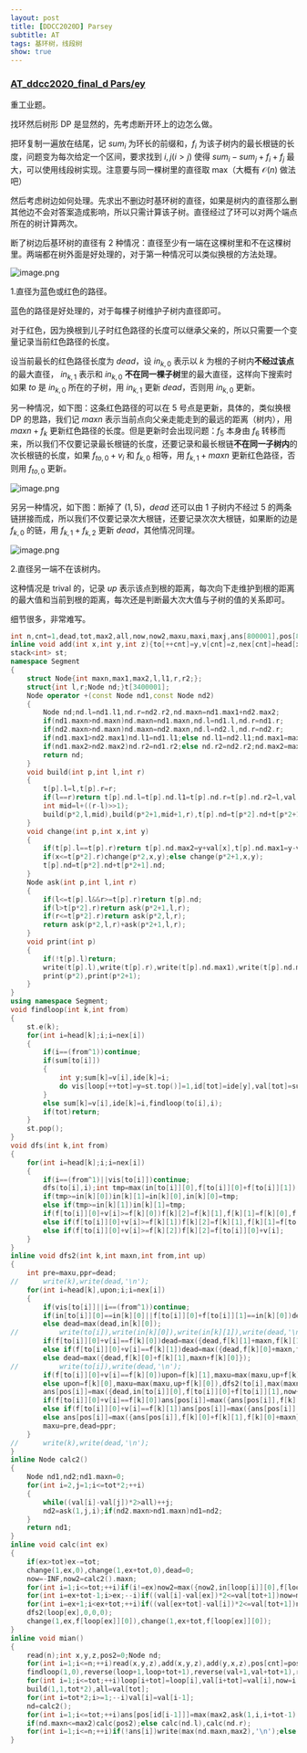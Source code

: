 ```yaml
---
layout: post
title: [DDCC2020D] Parsey
subtitle: AT
tags: 基环树，线段树
show: true
---
```


### [AT_ddcc2020_final_d Pars/ey](https://www.luogu.com.cn/problem/AT_ddcc2020_final_d)

重工业题。

找环然后树形 DP 是显然的，先考虑断开环上的边怎么做。

把环复制一遍放在结尾，记 $sum_i$ 为环长的前缀和，$f_i$ 为该子树内的最长根链的长度，问题变为每次给定一个区间，要求找到 $i,j(i>j)$ 使得 $sum_i-sum_j+f_i+f_j$ 最大，可以使用线段树实现。注意要与同一棵树里的直径取 max（大概有 $\mathcal O(n)$ 做法吧）

然后考虑树边如何处理。先求出不删边时基环树的直径，如果是树内的直径那么删其他边不会对答案造成影响，所以只需计算该子树。直径经过了环可以对两个端点所在的树计算两次。

断了树边后基环树的直径有 2 种情况：直径至少有一端在这棵树里和不在这棵树里。两端都在树外面是好处理的，对于第一种情况可以类似换根的方法处理。

![image.png](https://s2.loli.net/2023/09/23/rHGftYFn9L3OoAm.png)

1.直径为蓝色或红色的路径。

蓝色的路径是好处理的，对于每棵子树维护子树内直径即可。

对于红色，因为换根到儿子时红色路径的长度可以继承父亲的，所以只需要一个变量记录当前红色路径的长度。

设当前最长的红色路径长度为 $dead$，设 $in_{k,0}$ 表示以 $k$ 为根的子树内**不经过该点**的最大直径， $in_{k,1}$ 表示和 $in_{k,0}$ **不在同一棵子树**里的最大直径，这样向下搜索时如果 $to$ 是 $in_{k,0}$ 所在的子树，用 $in_{k,1}$ 更新 $dead$，否则用 $in_{k,0}$ 更新。

另一种情况，如下图：这条红色路径的可以在 $5$ 号点是更新，具体的，类似换根 DP 的思路，我们记 $maxn$ 表示当前点向父亲走能走到的最远的距离（树内），用 $maxn+f_k$ 更新红色路径的长度。但是更新时会出现问题：$f_5$ 本身由 $f_6$ 转移而来，所以我们不仅要记录最长根链的长度，还要记录和最长根链**不在同一子树内**的次长根链的长度，如果 $f_{to,0}+v_i$ 和 $f_{k,0}$ 相等，用 $f_{k,1}+maxn$ 更新红色路径，否则用 $f_{to,0}$ 更新。

![image.png](https://s2.loli.net/2023/09/23/kCaWvV5ciZduOtM.png)

另另一种情况，如下图：断掉了 $(1,5)$，$dead$ 还可以由 $1$ 子树内不经过 $5$ 的两条链拼接而成，所以我们不仅要记录次大根链，还要记录次次大根链，如果断的边是 $f_{k,0}$ 的链，用 $f_{k,1}+f_{k,2}$ 更新 $dead$，其他情况同理。

![image.png](https://s2.loli.net/2023/09/23/a821LKNPicmwYMF.png)

2.直径另一端不在该树内。

这种情况是 trival 的，记录 $up$ 表示该点到根的距离，每次向下走维护到根的距离的最大值和当前到根的距离，每次还是判断最大次大值与子树的值的关系即可。

细节很多，非常难写。

```cpp
int n,cnt=1,dead,tot,max2,all,now,now2,maxu,maxi,maxj,ans[800001],pos[800001],id[800001],ide[800001],in[800001][2],f[800001][3],ex[800001],vis[800001],loop[800001],head[800001],to[800001],nex[800001],v[800001],sum[800001],val[800001];
inline void add(int x,int y,int z){to[++cnt]=y,v[cnt]=z,nex[cnt]=head[x],head[x]=cnt;}
stack<int> st;
namespace Segment
{
	struct Node{int maxn,max1,max2,l,l1,r,r2;};
	struct{int l,r;Node nd;}t[3400001];
	Node operator +(const Node nd1,const Node nd2)
	{
		Node nd;nd.l=nd1.l1,nd.r=nd2.r2,nd.maxn=nd1.max1+nd2.max2; 
		if(nd1.maxn>nd.maxn)nd.maxn=nd1.maxn,nd.l=nd1.l,nd.r=nd1.r;
		if(nd2.maxn>nd.maxn)nd.maxn=nd2.maxn,nd.l=nd2.l,nd.r=nd2.r;
		if(nd1.max1>nd2.max1)nd.l1=nd1.l1;else nd.l1=nd2.l1;nd.max1=max(nd1.max1,nd2.max1);
		if(nd1.max2>nd2.max2)nd.r2=nd1.r2;else nd.r2=nd2.r2;nd.max2=max(nd1.max2,nd2.max2);
		return nd;
	}
	void build(int p,int l,int r)
	{
		t[p].l=l,t[p].r=r;
		if(l==r)return t[p].nd.l=t[p].nd.l1=t[p].nd.r=t[p].nd.r2=l,val[l]+=val[l-1],t[p].nd.max2=f[loop[l]][0]+val[l-1],t[p].nd.max1=f[loop[l]][0]-val[l-1],void();
		int mid=l+((r-l)>>1);
		build(p*2,l,mid),build(p*2+1,mid+1,r),t[p].nd=t[p*2].nd+t[p*2+1].nd;
	}
	void change(int p,int x,int y)
	{
		if(t[p].l==t[p].r)return t[p].nd.max2=y+val[x],t[p].nd.max1=y-val[x],void();
		if(x<=t[p*2].r)change(p*2,x,y);else change(p*2+1,x,y);
		t[p].nd=t[p*2].nd+t[p*2+1].nd;
	}
	Node ask(int p,int l,int r)
	{
		if(l<=t[p].l&&r>=t[p].r)return t[p].nd;
		if(l>t[p*2].r)return ask(p*2+1,l,r);
		if(r<=t[p*2].r)return ask(p*2,l,r);
		return ask(p*2,l,r)+ask(p*2+1,l,r);
	}
	void print(int p)
	{
		if(!t[p].l)return;
		write(t[p].l),write(t[p].r),write(t[p].nd.max1),write(t[p].nd.max2),write(t[p].nd.maxn,'\n');
		print(p*2),print(p*2+1);
	}
}
using namespace Segment;
void findloop(int k,int from)
{
	st.e(k);
	for(int i=head[k];i;i=nex[i])
	{
		if(i==(from^1))continue;
		if(sum[to[i]])
		{
			int y;sum[k]=v[i],ide[k]=i;
			do vis[loop[++tot]=y=st.top()]=1,id[tot]=ide[y],val[tot]=sum[y],st.pop();while(y!=to[i]);
		}
		else sum[k]=v[i],ide[k]=i,findloop(to[i],i);
		if(tot)return;
	}
	st.pop();
}
void dfs(int k,int from)
{
	for(int i=head[k];i;i=nex[i])
	{
		if(i==(from^1)||vis[to[i]])continue;
		dfs(to[i],i);int tmp=max(in[to[i]][0],f[to[i]][0]+f[to[i]][1]);
		if(tmp>=in[k][0])in[k][1]=in[k][0],in[k][0]=tmp;
		else if(tmp>=in[k][1])in[k][1]=tmp;
		if(f[to[i]][0]+v[i]>=f[k][0])f[k][2]=f[k][1],f[k][1]=f[k][0],f[k][0]=f[to[i]][0]+v[i];
		else if(f[to[i]][0]+v[i]>=f[k][1])f[k][2]=f[k][1],f[k][1]=f[to[i]][0]+v[i];
		else if(f[to[i]][0]+v[i]>=f[k][2])f[k][2]=f[to[i]][0]+v[i];
	}
}
inline void dfs2(int k,int maxn,int from,int up)
{
	int pre=maxu,ppr=dead;
//		write(k),write(dead,'\n');
	for(int i=head[k],upon;i;i=nex[i])
	{
		if(vis[to[i]]||i==(from^1))continue;
		if(in[to[i]][0]==in[k][0]||f[to[i]][0]+f[to[i]][1]==in[k][0])dead=max(dead,in[k][1]);
		else dead=max(dead,in[k][0]);
//			write(to[i]),write(in[k][0]),write(in[k][1]),write(dead,'\n');
		if(f[to[i]][0]+v[i]==f[k][0])dead=max({dead,f[k][1]+maxn,f[k][1]+f[k][2]});
		else if(f[to[i]][0]+v[i]==f[k][1])dead=max({dead,f[k][0]+maxn,f[k][0]+f[k][2]});
		else dead=max({dead,f[k][0]+f[k][1],maxn+f[k][0]});
//			write(to[i]),write(dead,'\n');
		if(f[to[i]][0]+v[i]==f[k][0])upon=f[k][1],maxu=max(maxu,up+f[k][1]),dfs2(to[i],max(maxn,f[k][1])+v[i],i,up+v[i]);
		else upon=f[k][0],maxu=max(maxu,up+f[k][0]),dfs2(to[i],max(maxn,f[k][0])+v[i],i,up+v[i]);
		ans[pos[i]]=max({dead,in[to[i]][0],f[to[i]][0]+f[to[i]][1],now+max(maxu,upon+up),now2});
		if(f[to[i]][0]+v[i]==f[k][0])ans[pos[i]]=max({ans[pos[i]],f[k][1]+f[k][2],f[k][1]+maxn});
		else if(f[to[i]][0]+v[i]==f[k][1])ans[pos[i]]=max({ans[pos[i]],f[k][0]+f[k][2],f[k][0]+maxn});
		else ans[pos[i]]=max({ans[pos[i]],f[k][0]+f[k][1],f[k][0]+maxn});
		maxu=pre,dead=ppr;
	}
//		write(k),write(dead,'\n');
}
inline Node calc2()
{
	Node nd1,nd2;nd1.maxn=0;
	for(int i=2,j=1;i<=tot*2;++i)
	{
		while((val[i]-val[j])*2>all)++j;
		nd2=ask(1,j,i);if(nd2.maxn>nd1.maxn)nd1=nd2;
	}
	return nd1;
}
inline void calc(int ex)
{
	if(ex>tot)ex-=tot;
	change(1,ex,0),change(1,ex+tot,0),dead=0;
	now=-INF,now2=calc2().maxn;
	for(int i=1;i<=tot;++i)if(i!=ex)now2=max({now2,in[loop[i]][0],f[loop[i]][0]+f[loop[i]][1]});
	for(int i=ex+tot-1;i>ex;--i)if((val[i]-val[ex])*2<=val[tot+1])now=max(now,val[i]+f[loop[i]][0]-val[ex]);
	for(int i=ex+1;i<ex+tot;++i)if((val[ex+tot]-val[i])*2<=val[tot+1])now=max(now,f[loop[i]][0]-val[i]+val[ex+tot]);
	dfs2(loop[ex],0,0,0);
	change(1,ex,f[loop[ex]][0]),change(1,ex+tot,f[loop[ex]][0]);
}
inline void mian()
{
	read(n);int x,y,z,pos2=0;Node nd;
	for(int i=1;i<=n;++i)read(x,y,z),add(x,y,z),add(y,x,z),pos[cnt]=pos[cnt-1]=i;
	findloop(1,0),reverse(loop+1,loop+tot+1),reverse(val+1,val+tot+1),reverse(id+1,id+1+tot),id[0]=id[tot];
	for(int i=1;i<=tot;++i)loop[i+tot]=loop[i],val[i+tot]=val[i],now=i,dfs(loop[i],0),max2=max({max2,in[loop[i]][0],f[loop[i]][0]+f[loop[i]][1]}),max(in[loop[i]][0],f[loop[i]][0]+f[loop[i]][1])==max2?pos2=i:0;
	build(1,1,tot*2),all=val[tot];
	for(int i=tot*2;i>=1;--i)val[i]=val[i-1];
	nd=calc2();
	for(int i=1;i<=tot;++i)ans[pos[id[i-1]]]=max(max2,ask(1,i,i+tot-1).maxn);
	if(nd.maxn<=max2)calc(pos2);else calc(nd.l),calc(nd.r);
	for(int i=1;i<=n;++i)if(!ans[i])write(max(nd.maxn,max2),'\n');else write(ans[i],'\n');
}
```


